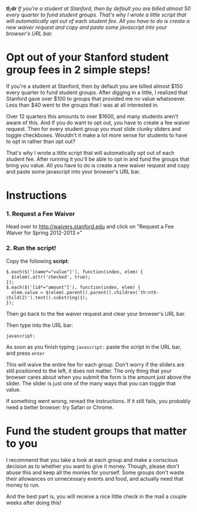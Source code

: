 **tl;dr** _If you're a student at Stanford, then by default you are billed almost 50 every quarter to fund student groups. That's why I wrote a little script that will automatically opt out of each student fee. All you have to do is create a new waiver request and copy and paste some javascript into your browser's URL bar._

# Opt out of your Stanford student group fees in 2 simple steps!

If you're a student at Stanford, then by default you are billed almost $150 every quarter to fund student groups. After digging in a little, I realized that Stanford gave over $100 to groups that provided me no value whatsoever. Less than $40 went to the groups that I was at all interested in.  

Over 12 quarters this amounts to over $1600, and many students aren't aware of this. And if you do want to opt out, you have to create a fee waiver request. Then for every student group you must slide clunky sliders and toggle checkboxes. Wouldn't it make a lot more sense for students to have to opt in rather than opt out?

That's why I wrote a little script that will automatically opt out of each student fee. After running it you'll be able to opt in and fund the groups that bring you value.  All you have to do is create a new waiver request and copy and paste some javascript into your browser's URL bar. 

# Instructions 

### 1. Request a Fee Waiver 

Head over to http://waivers.stanford.edu and click on "Request a Fee Waiver for Spring 2012-2013 »"

### 2. Run the script!

Copy the following **script**:

```
$.each($('[name*="value"]'), function(index, elem) {
  $(elem).attr('checked', true);
});
$.each($('[id*="amount"]'), function(index, elem) {
  elem.value = $(elem).parent().parent().children('th:nth-child(2)').text().substring(1);
});
```

Then go back to the fee waiver request and clear your browser's URL bar.

Then type into the URL bar:

```
javascript:
```

As soon as you finish typing ```javascript:``` paste the script in the URL bar, and press ```enter```

This will waive the entire fee for each group. Don't worry if the sliders are still positioned to the left, it does not matter. The only thing that your browser cares about when you submit the form is the amount just above the slider. The slider is just one of the many ways that you can toggle that value.  

If something went wrong, reread the instructions. If it still fails, you probably need a better browser: try Safari or Chrome.

# Fund the student groups that matter to you

I recommend that you take a look at each group and make a conscious decision as to whether you want to give it money. Though, please don't abuse this and keep all the monies for yourself. Some groups don't waste their allowances on unnecessary events and food, and actually need that money to run.

And the best part is, you will receive a nice little check in the mail a couple weeks after doing this!
